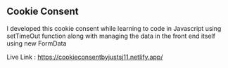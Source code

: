 ## Cookie Consent

I developed this cookie consent while learning to code in Javascript using setTimeOut function along with managing the data in the front end itself using new FormData 

Live Link : https://cookieconsentbyjustsj11.netlify.app/
